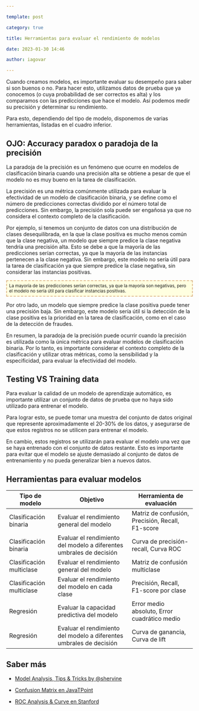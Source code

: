 ```yaml
---

template: post

category: true

title: Herramientas para evaluar el rendimiento de modelos

date: 2023-01-30 14:46

author: iagovar

---
```


<style type="text/css">
	.resaltado {
		display: inline-block;
		background-color: lightyellow;
		font-size: smaller;
		padding: 0.5em;
		border: 2px dashed burlywood;
	}
</style>

<div id="toc"></div>

Cuando creamos modelos, es importante evaluar su desempeño para saber si son buenos o no. Para hacer esto, utilizamos datos de prueba que ya conocemos (o cuya probabilidad de ser correctos es alta) y los comparamos con las predicciones que hace el modelo. Así podemos medir su precisión y determinar su rendimiento.

Para esto, dependiendo del tipo de modelo, disponemos de varias herramientas, listadas en el cuadro inferior.

## OJO: Accuracy paradox o paradoja de la precisión

La paradoja de la precisión es un fenómeno que ocurre en modelos de clasificación binaria cuando una precisión alta se obtiene a pesar de que el modelo no es muy bueno en la tarea de clasificación.

La precisión es una métrica comúnmente utilizada para evaluar la efectividad de un modelo de clasificación binaria, y se define como el número de predicciones correctas dividido por el número total de predicciones. Sin embargo, la precisión sola puede ser engañosa ya que no considera el contexto completo de la clasificación.

Por ejemplo, si tenemos un conjunto de datos con una distribución de clases desequilibrada, en la que la clase positiva es mucho menos común que la clase negativa, un modelo que siempre predice la clase negativa tendría una precisión alta. Esto se debe a que la mayoría de las predicciones serían correctas, ya que la mayoría de las instancias pertenecen a la clase negativa. Sin embargo, este modelo no sería útil para la tarea de clasificación ya que siempre predice la clase negativa, sin considerar las instancias positivas.

<span class="resaltado">
La mayoría de las predicciones serían correctas, ya que la mayoría son negativas, pero el modelo no sería útil para clasificar instancias positivas.
</span>

Por otro lado, un modelo que siempre predice la clase positiva puede tener una precisión baja. Sin embargo, este modelo sería útil si la detección de la clase positiva es la prioridad en la tarea de clasificación, como en el caso de la detección de fraudes.

En resumen, la paradoja de la precisión puede ocurrir cuando la precisión es utilizada como la única métrica para evaluar modelos de clasificación binaria. Por lo tanto, es importante considerar el contexto completo de la clasificación y utilizar otras métricas, como la sensibilidad y la especificidad, para evaluar la efectividad del modelo.

## Testing VS Training data

Para evaluar la calidad de un modelo de aprendizaje automático, es importante utilizar un conjunto de datos de prueba que no haya sido utilizado para entrenar el modelo.

Para lograr esto, se puede tomar una muestra del conjunto de datos original que represente aproximadamente el 20-30% de los datos, y asegurarse de que estos registros no se utilicen para entrenar el modelo.

En cambio, estos registros se utilizarán para evaluar el modelo una vez que se haya entrenado con el conjunto de datos restante. Esto es importante para evitar que el modelo se ajuste demasiado al conjunto de datos de entrenamiento y no pueda generalizar bien a nuevos datos.

## Herramientas para evaluar modelos

<table class="table table-hover">
<thead>
  <tr>
    <th>Tipo de modelo</th>
    <th>Objetivo</th>
    <th>Herramienta de evaluación</th>
  </tr>
</thead>
<tbody>
  <tr>
    <td>Clasificación binaria</td>
    <td>Evaluar el rendimiento general del modelo</td>
    <td>Matriz de confusión, Precisión, Recall, F1-score</td>
  </tr>
  <tr>
    <td>Clasificación binaria</td>
    <td>Evaluar el rendimiento del modelo a diferentes umbrales de decisión</td>
    <td>Curva de precisión-recall, Curva ROC</td>
  </tr>
  <tr>
    <td>Clasificación multiclase</td>
    <td>Evaluar el rendimiento general del modelo</td>
    <td>Matriz de confusión multiclase</td>
  </tr>
  <tr>
    <td>Clasificación multiclase</td>
    <td>Evaluar el rendimiento del modelo en cada clase</td>
    <td>Precisión, Recall, F1-score por clase</td>
  </tr>
  <tr>
    <td>Regresión</td>
    <td>Evaluar la capacidad predictiva del modelo</td>
    <td>Error medio absoluto, Error cuadrático medio</td>
  </tr>
  <tr>
    <td>Regresión</td>
    <td>Evaluar el rendimiento del modelo a diferentes umbrales de decisión</td>
    <td>Curva de ganancia, Curva de lift</td>
  </tr>
</tbody>
</table>


## Saber más

- [Model Analysis, Tips & Tricks by @shervine](https://stanford.edu/~shervine/teaching/cs-229/cheatsheet-machine-learning-tips-and-tricks)

- [Confusion Matrix en JavaTPoint](https://www.javatpoint.com/confusion-matrix-in-machine-learning)

- [ROC Analysis & Curve en Stanford](http://web.stanford.edu/class/sbio228/public/lectures/lec6/Lecture6/Data_Visualization/index_Data_Visualization.html)
